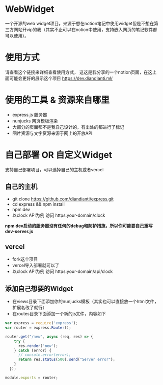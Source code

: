 # WebWidget

一个开源的web widget项目，来源于想在notion笔记中使用widget但是不想在第三方网站开vip的我（其实不止可以在notion中使用，支持嵌入网页的笔记软件都可以使用）。

# 使用方式

请查看这个链接来详细查看使用方式， 这这是我分享的一个notion页面，在这上面可能会更好的展示这个项目  https://dev.diandianti.ml/

# 使用的工具 & 资源来自哪里

- express.js 服务器
- nunjucks 网页模板渲染
- 大部分的页面都不是我自己设计的，有出处的都进行了标记
- 图片资源与文字资源来源于网上的开放API

# 自己部署 OR 自定义Widget

支持自己部署项目，可以选择自己的主机或者vercel

## 自己的主机
- git clone https://github.com/diandianti/express.git
- cd express && npm install
- npm dev
- 以clock API为例 访问 https:your-domain/clock

**npm dev启动的服务器没有任何的debug和防护措施，所以你可能要自己重写dev-server.js**

## vercel
- fork这个项目
- vercel导入部署就可以了
- 以clock API为例 访问 https:your-domain/api/clock

## 添加自己想要的Widget
- 在views目录下面添加你的nunjucks模板（其实也可以直接放一个html文件，扩展名改了就行）
- 在routes目录下面添加一个新的js文件，内容如下
```javascript
var express = require('express');
var router = express.Router();

router.get("/new", async (req, res) => {
    try {
      res.render('new');
    } catch (error) {
      // console.error(error);
      return res.status(500).send("Server error");
    }
  });

module.exports = router;
```
